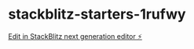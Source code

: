 # stackblitz-starters-1rufwy

[Edit in StackBlitz next generation editor ⚡️](https://stackblitz.com/~/github.com/KP314235/stackblitz-starters-1rufwy)